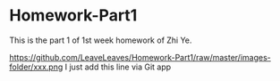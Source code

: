 # Homework-Part1

This is the part 1 of 1st week homework of Zhi Ye.

https://github.com/LeaveLeaves/Homework-Part1/raw/master/images-folder/xxx.png
I just add this line via Git app
